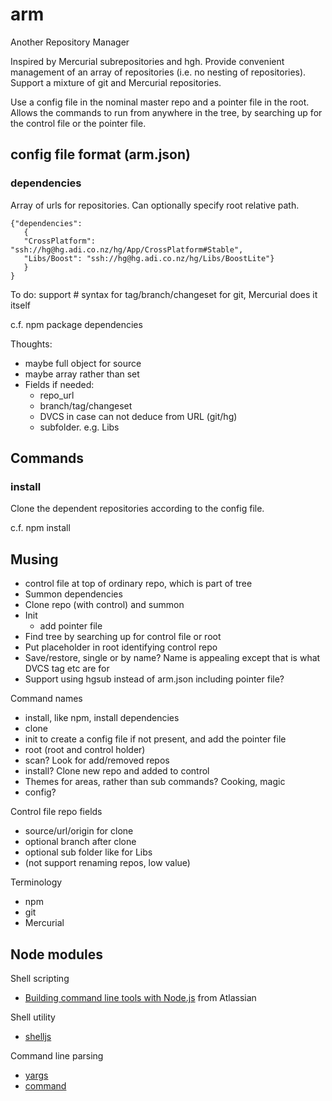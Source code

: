 # arm

Another Repository Manager

Inspired by Mercurial subrepositories and hgh. Provide convenient management of an array of repositories (i.e. no nesting of repositories). Support a mixture of git and Mercurial repositories.

Use a config file in the nominal master repo and a pointer file in the root. Allows the commands to run from anywhere in the tree, by searching up for the control file or the pointer file.

## config file format (arm.json)

### dependencies

Array of urls for repositories. Can optionally specify root relative path.

    {"dependencies":
       {
       "CrossPlatform": "ssh://hg@hg.adi.co.nz/hg/App/CrossPlatform#Stable",
       "Libs/Boost": "ssh://hg@hg.adi.co.nz/hg/Libs/BoostLite"}
       }
    }

To do: support # syntax for tag/branch/changeset for git, Mercurial does it itself

c.f. npm package dependencies

Thoughts:
* maybe full object for source
* maybe array rather than set
* Fields if needed:
   * repo_url
   * branch/tag/changeset
   * DVCS in case can not deduce from URL (git/hg)
   * subfolder. e.g. Libs

## Commands

### install

Clone the dependent repositories according to the config file.

c.f. npm install

## Musing

- control file at top of ordinary repo, which is part of tree
- Summon dependencies
- Clone repo (with control) and summon
- Init
    - add pointer file
- Find tree by searching up for control file or root
- Put placeholder in root identifying control repo
- Save/restore, single or by name? Name is appealing except that is what DVCS tag etc are for
- Support using hgsub instead of arm.json including pointer file?

Command names
- install, like npm, install dependencies
- clone
- init to create a config file if not present, and add the pointer file
- root (root and control holder)
- scan? Look for add/removed repos
- install? Clone new repo and added to control
- Themes for areas, rather than sub commands? Cooking, magic
- config?

Control file repo fields
- source/url/origin for clone
- optional branch after clone
- optional sub folder like for Libs
- (not support renaming repos, low value)

Terminology
- npm
- git
- Mercurial

## Node modules

Shell scripting
* [Building command line tools with Node.js](https://developer.atlassian.com/blog/2015/11/scripting-with-node/) from Atlassian

Shell utility
* [shelljs](http://documentup.com/arturadib/shelljs#command-reference)

Command line parsing
* [yargs](https://www.npmjs.com/package/yargs)
* [command](https://www.npmjs.com/package/commander)
